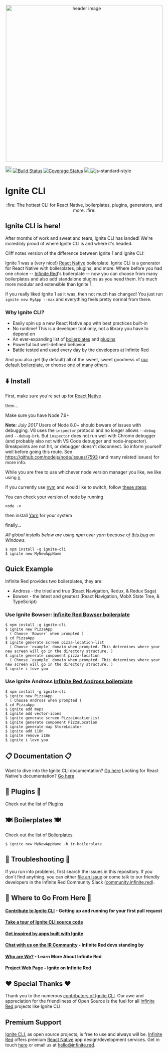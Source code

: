 <p align="center"><img src="http://ir_public.s3.amazonaws.com/projects/ignite/ignite-logo-red-on-white-1000w.jpg" alt="header image" width="500px"></p>

<a href="https://badge.fury.io/js/ignite-cli" target="_blank"><img src="https://badge.fury.io/js/ignite-cli.svg" alt="npm version" height="20"></a>
<a href="https://semaphoreci.com/ir/ignite" target="_blank"><img src=https://semaphoreci.com/api/v1/ir/ignite/branches/master/shields_badge.svg alt='Build Status'/></a>
[![Coverage Status](https://coveralls.io/repos/github/infinitered/ignite/badge.svg?branch=master)](https://coveralls.io/github/infinitered/ignite?branch=master)
<a href="http://community.infinite.red/">
  <img src="https://infiniteredcommunity.herokuapp.com/badge.svg">
</a>
<img src=https://img.shields.io/badge/code%20style-standard-brightgreen.svg?style%3Dflat alt='js-standard-style'/>


# Ignite CLI

<p align="center">
  :fire: The hottest CLI for React Native, boilerplates, plugins, generators, and more. :fire:
  <br/>
</p>


## Ignite CLI is here!

After months of work and sweat and tears, Ignite CLI has landed! We're incredibly proud of where Ignite CLI is and where it's headed.

Cliff notes version of the difference between Ignite 1 and Ignite CLI:

Ignite 1 was a (very nice!) [React Native](http://facebook.github.io/react-native/docs/getting-started.html) boilerplate. Ignite CLI is a generator for React Native with boilerplates, plugins, and more. Where before you had one choice -- [Infinite Red](https://infinite.red)'s boilerplate -- now you can choose from many boilerplates and also add standalone plugins as you need them. It's much more modular and extensible than Ignite 1.

If you really liked Ignite 1 as it was, then not much has changed! You just run `ignite new MyApp --max` and everything feels pretty normal from there.


### Why Ignite CLI?

* Easily spin up a new React Native app with best practices built-in
* No runtime! This is a developer tool only, not a library you have to depend on
* An ever-expanding list of [boilerplates](./BOILERPLATES.md) and [plugins](./PLUGINS.md)
* Powerful but well-defined behavior
* Battle tested and used every day by the developers at Infinite Red

And you also get (by default) all of the sweet, sweet goodness of [our default boilerplate](https://github.com/infinitered/ignite-ir-boilerplate), or choose [one of many others](./BOILERPLATES.md).


## :arrow_down: Install

First, make sure you're set up for [React Native](https://facebook.github.io/react-native/docs/getting-started.html#content)

then...

Make sure you have Node 7.6+

**Note**: _July 2017_  Users of Node 8.0+ should beware of issues with debugging. V8 uses the `inspector` protocol and no longer allows `--debug` and `--debug-brk`. But `inspector` does not run well with Chrome debugger (and probably also not with VS Code debugger and node-inspector). Breakpoints are not hit, or debugger doesn't disconnect. So inform yourself well before going this route. See https://github.com/nodejs/node/issues/7593 (and many related issues) for more info.

While you are free to use whichever node version manager you like, we like using [n](https://github.com/tj/n)

If you currently use [nvm](https://github.com/creationix/nvm) and would like to switch, follow [these steps](./docs/quick-start/nvm-to-n.md)

You can check your version of node by running

```
node -v
```

then install [Yarn](https://yarnpkg.com/lang/en/docs/install/) for your system

finally...

_All global installs below are using npm over yarn because of [this bug](https://github.com/yarnpkg/yarn/issues/859) on Windows._
```
$ npm install -g ignite-cli
$ ignite new MyNewAppName
```


## Quick Example

Infinite Red provides two boilerplates, they are:
* Andross - the tried and true (React Navigation, Redux, & Redux Saga)
* Bowser - the latest and greatest (React Navigation, MobX State Tree, & TypeScript)

### Use Ignite Bowser: [Infinite Red Bowser boilerplate](https://github.com/infinitered/ignite-ir-boilerplate-bowser)

```
$ npm install -g ignite-cli
$ ignite new PizzaApp
  ( Choose `Bowser` when prompted )
$ cd PizzaApp
$ ignite generate screen pizza-location-list
  ( Choose `example` domain when prompted. This determines where your new screen will go in the directory structure. )
$ ignite generate component pizza-location
  ( Choose `example` domain when prompted. This determines where your new screen will go in the directory structure. )
$ ignite i love you
```

### Use Ignite Andross [Infinite Red Andross boilerplate](https://github.com/infinitered/ignite-ir-boilerplate-andross)

```
$ npm install -g ignite-cli
$ ignite new PizzaApp
  ( Choose Andross when prompted )
$ cd PizzaApp
$ ignite add maps
$ ignite add vector-icons
$ ignite generate screen PizzaLocationList
$ ignite generate component PizzaLocation
$ ignite generate map StoreLocator
$ ignite add i18n
$ ignite remove i18n
$ ignite i love you
```


## :clipboard: Documentation :clipboard:

Want to dive into the Ignite CLI documentation? [Go here](./docs/README.md)
Looking for React Native's documentation? [Go here](http://facebook.github.io/react-native/docs/getting-started.html)


## :electric_plug: Plugins :electric_plug:

Check out the list of [Plugins](./PLUGINS.md)


## :plate_with_cutlery: Boilerplates :plate_with_cutlery:

Check out the list of [Boilerplates](./BOILERPLATES.md)
```
$ ignite new MyNewAppName -b ir-boilerplate
```


## :poop: Troubleshooting :poop:

If you run into problems, first search the issues in this repository. If you don't find anything, you can either [file an issue](https://github.com/infinitered/ignite/issues) or come talk to our friendly developers in the Infinite Red Community Slack ([community.infinite.red](http://community.infinite.red)).


## :telescope: Where to Go From Here :telescope:

#### [Contribute to Ignite CLI](https://github.com/infinitered/ignite/blob/master/.github/CONTRIBUTING.md) - Getting up and running for your first pull request
#### [Take a tour of Ignite CLI source code](https://github.com/infinitered/ignite/blob/master/docs/advanced-guides/tour.md)
#### [Get inspired by apps built with Ignite](https://github.com/infinitered/ignite/blob/master/docs/quick-start/built-with-ignite.md)
#### [Chat with us on the IR Community](http://community.infinite.red) - Infinite Red devs standing by
#### [Who are We?](https://infinite.red) - Learn More About Infinite Red
#### [Project Web Page](https://infinite.red/ignite/) - Ignite on Infinite Red


## :heart: Special Thanks :heart:
Thank you to the numerous [contributors of Ignite CLI](https://github.com/infinitered/ignite/graphs/contributors). Our awe and appreciation for the friendliness of Open Source is the fuel for all [Infinite Red](https://infinite.red/) projects like Ignite CLI.


## Premium Support

[Ignite CLI](https://infinite.red/ignite), as open source projects, is free to use and always will be. [Infinite Red](https://infinite.red/) offers premium [React Native](https://infinite.red/react-native) app design/development services. Get in touch [here](https://infinite.red/contact) or email us at [hello@infinite.red](mailto:hello@infinite.red).

